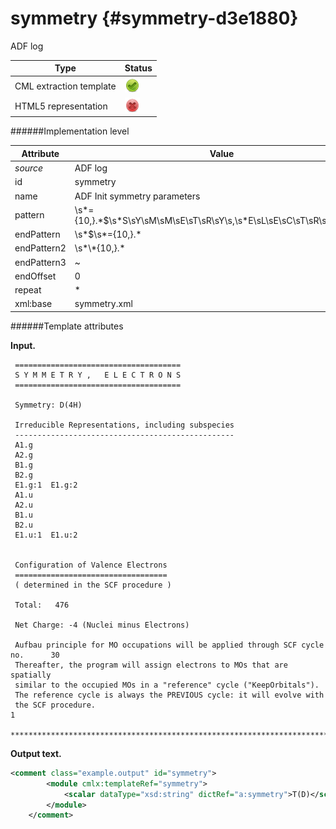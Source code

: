 # symmetry {#symmetry-d3e1880}

ADF log

| Type                                                                                                                                                | Status                                                                                                                                              |
|----|----|
| CML extraction template                                                                                                                             | ![](/imgs/Total.png)                                                                                                                                |
| HTML5 representation                                                                                                                                | ![](/imgs/None.png)                                                                                                                                 |

######Implementation level

| Attribute                                                                                                                                           | Value                                                                                                                                               |
|----|----|
| *source*                                                                                                                                            | ADF log                                                                                                                                             |
| id                                                                                                                                                  | symmetry                                                                                                                                            |
| name                                                                                                                                                | ADF Init symmetry parameters                                                                                                                        |
| pattern                                                                                                                                             | \\s\*={10,}.\*\$\\s\*S\\sY\\sM\\sM\\sE\\sT\\sR\\sY\\s,\\s\*E\\sL\\sE\\sC\\sT\\sR\\sO\\sN\\sS.\*                                                     |
| endPattern                                                                                                                                          | \\s\*\$\\s\*={10,}.\*                                                                                                                               |
| endPattern2                                                                                                                                         | \\s\*\\\*{10,}.\*                                                                                                                                   |
| endPattern3                                                                                                                                         | \~                                                                                                                                                  |
| endOffset                                                                                                                                           | 0                                                                                                                                                   |
| repeat                                                                                                                                              | \*                                                                                                                                                  |
| xml:base                                                                                                                                            | symmetry.xml                                                                                                                                        |

######Template attributes

**Input.**

     =====================================
     S Y M M E T R Y ,   E L E C T R O N S
     =====================================

     Symmetry: D(4H)

     Irreducible Representations, including subspecies
     -------------------------------------------------
     A1.g
     A2.g
     B1.g
     B2.g
     E1.g:1  E1.g:2
     A1.u
     A2.u
     B1.u
     B2.u
     E1.u:1  E1.u:2


     Configuration of Valence Electrons
     ==================================
     ( determined in the SCF procedure )

     Total:   476

     Net Charge: -4 (Nuclei minus Electrons)

     Aufbau principle for MO occupations will be applied through SCF cycle no.      30
     Thereafter, the program will assign electrons to MOs that are spatially
     similar to the occupied MOs in a "reference" cycle ("KeepOrbitals").
     The reference cycle is always the PREVIOUS cycle: it will evolve with
     the SCF procedure.
    1
     ***************************************************************************************************
        

**Output text.**

```xml
<comment class="example.output" id="symmetry">
        <module cmlx:templateRef="symmetry">
            <scalar dataType="xsd:string" dictRef="a:symmetry">T(D)</scalar>
        </module>
    </comment>
```
